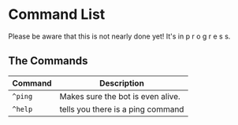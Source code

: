 # Command List

Please be aware that this is not nearly done yet! It's in p r o g r e s s.

## The Commands

Command | Description
--------|--------
`^ping` | Makes sure the bot is even alive.
`^help` | tells you there is a ping command
